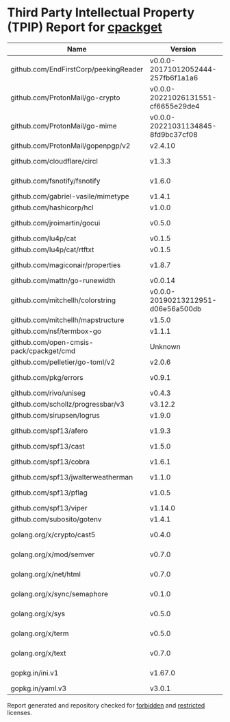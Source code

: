 # Third Party Intellectual Property (TPIP) Report for [cpackget](https://github.com/Open-CMSIS-Pack/cpackget)

| __Name__ | __Version__ | __Licence__ |
|----------|-------------|-------------|
| github.com/EndFirstCorp/peekingReader | v0.0.0-20171012052444-257fb6f1a1a6  | [MIT](https://github.com/EndFirstCorp/peekingReader/blob/257fb6f1a1a6/LICENSE) |
| github.com/ProtonMail/go-crypto | v0.0.0-20221026131551-cf6655e29de4  | [BSD-3-Clause](https://github.com/ProtonMail/go-crypto/blob/cf6655e29de4/LICENSE) |
| github.com/ProtonMail/go-mime | v0.0.0-20221031134845-8fd9bc37cf08  | [MIT](https://github.com/ProtonMail/go-mime/blob/8fd9bc37cf08/LICENSE) |
| github.com/ProtonMail/gopenpgp/v2 | v2.4.10  | [MIT](https://github.com/ProtonMail/gopenpgp/blob/v2.4.10/LICENSE) |
| github.com/cloudflare/circl | v1.3.3  | [BSD-3-Clause](https://github.com/cloudflare/circl/blob/v1.3.3/LICENSE) |
| github.com/fsnotify/fsnotify | v1.6.0  | [BSD-3-Clause](https://github.com/fsnotify/fsnotify/blob/v1.6.0/LICENSE) |
| github.com/gabriel-vasile/mimetype | v1.4.1  | [MIT](https://github.com/gabriel-vasile/mimetype/blob/v1.4.1/LICENSE) |
| github.com/hashicorp/hcl | v1.0.0  | [MPL-2.0](https://github.com/hashicorp/hcl/blob/v1.0.0/LICENSE) |
| github.com/jroimartin/gocui | v0.5.0  | [BSD-3-Clause](https://github.com/jroimartin/gocui/blob/v0.5.0/LICENSE) |
| github.com/lu4p/cat | v0.1.5  | [Unlicense](https://github.com/lu4p/cat/blob/v0.1.5/LICENSE) |
| github.com/lu4p/cat/rtftxt | v0.1.5  | [MIT](https://github.com/lu4p/cat/blob/v0.1.5/rtftxt/LICENSE) |
| github.com/magiconair/properties | v1.8.7  | [BSD-2-Clause](https://github.com/magiconair/properties/blob/v1.8.7/LICENSE.md) |
| github.com/mattn/go-runewidth | v0.0.14  | [MIT](https://github.com/mattn/go-runewidth/blob/v0.0.14/LICENSE) |
| github.com/mitchellh/colorstring | v0.0.0-20190213212951-d06e56a500db  | [MIT](https://github.com/mitchellh/colorstring/blob/d06e56a500db/LICENSE) |
| github.com/mitchellh/mapstructure | v1.5.0  | [MIT](https://github.com/mitchellh/mapstructure/blob/v1.5.0/LICENSE) |
| github.com/nsf/termbox-go | v1.1.1  | [MIT](https://github.com/nsf/termbox-go/blob/v1.1.1/LICENSE) |
| github.com/open-cmsis-pack/cpackget/cmd | Unknown  | [Apache-2.0](https://github.com/open-cmsis-pack/cpackget/blob/HEAD/LICENSE.txt) |
| github.com/pelletier/go-toml/v2 | v2.0.6  | [MIT](https://github.com/pelletier/go-toml/blob/v2.0.6/LICENSE) |
| github.com/pkg/errors | v0.9.1  | [BSD-2-Clause](https://github.com/pkg/errors/blob/v0.9.1/LICENSE) |
| github.com/rivo/uniseg | v0.4.3  | [MIT](https://github.com/rivo/uniseg/blob/v0.4.3/LICENSE.txt) |
| github.com/schollz/progressbar/v3 | v3.12.2  | [MIT](https://github.com/schollz/progressbar/blob/v3.12.2/LICENSE) |
| github.com/sirupsen/logrus | v1.9.0  | [MIT](https://github.com/sirupsen/logrus/blob/v1.9.0/LICENSE) |
| github.com/spf13/afero | v1.9.3  | [Apache-2.0](https://github.com/spf13/afero/blob/v1.9.3/LICENSE.txt) |
| github.com/spf13/cast | v1.5.0  | [MIT](https://github.com/spf13/cast/blob/v1.5.0/LICENSE) |
| github.com/spf13/cobra | v1.6.1  | [Apache-2.0](https://github.com/spf13/cobra/blob/v1.6.1/LICENSE.txt) |
| github.com/spf13/jwalterweatherman | v1.1.0  | [MIT](https://github.com/spf13/jwalterweatherman/blob/v1.1.0/LICENSE) |
| github.com/spf13/pflag | v1.0.5  | [BSD-3-Clause](https://github.com/spf13/pflag/blob/v1.0.5/LICENSE) |
| github.com/spf13/viper | v1.14.0  | [MIT](https://github.com/spf13/viper/blob/v1.14.0/LICENSE) |
| github.com/subosito/gotenv | v1.4.1  | [MIT](https://github.com/subosito/gotenv/blob/v1.4.1/LICENSE) |
| golang.org/x/crypto/cast5 | v0.4.0  | [BSD-3-Clause](https://cs.opensource.google/go/x/crypto/+/v0.4.0:LICENSE) |
| golang.org/x/mod/semver | v0.7.0  | [BSD-3-Clause](https://cs.opensource.google/go/x/mod/+/v0.7.0:LICENSE) |
| golang.org/x/net/html | v0.7.0  | [BSD-3-Clause](https://cs.opensource.google/go/x/net/+/v0.7.0:LICENSE) |
| golang.org/x/sync/semaphore | v0.1.0  | [BSD-3-Clause](https://cs.opensource.google/go/x/sync/+/v0.1.0:LICENSE) |
| golang.org/x/sys | v0.5.0  | [BSD-3-Clause](https://cs.opensource.google/go/x/sys/+/v0.5.0:LICENSE) |
| golang.org/x/term | v0.5.0  | [BSD-3-Clause](https://cs.opensource.google/go/x/term/+/v0.5.0:LICENSE) |
| golang.org/x/text | v0.7.0  | [BSD-3-Clause](https://cs.opensource.google/go/x/text/+/v0.7.0:LICENSE) |
| gopkg.in/ini.v1 | v1.67.0  | [Apache-2.0](https://github.com/go-ini/ini/blob/v1.67.0/LICENSE) |
| gopkg.in/yaml.v3 | v3.0.1  | [MIT](https://github.com/go-yaml/yaml/blob/v3.0.1/LICENSE) |

Report generated and repository checked for [forbidden](https://github.com/google/licenseclassifier/blob/842c0d70d7027215932deb13801890992c9ba364/license_type.go#L323) and [restricted](https://github.com/google/licenseclassifier/blob/842c0d70d7027215932deb13801890992c9ba364/license_type.go#L176) licenses.